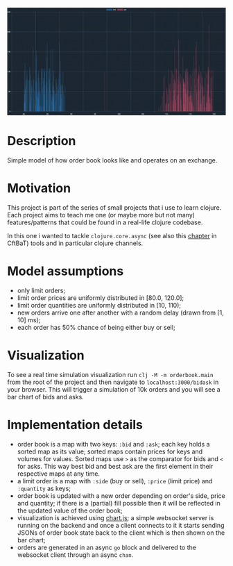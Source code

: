 ![simulation](orderbook_demo.gif)

# Description
Simple model of how order book looks like and operates on an exchange.

# Motivation
This project is part of the series of small projects that i use to learn clojure.
Each project aims to teach me one (or maybe more but not many) features/patterns
that could be found in a real-life clojure codebase.

In this one i wanted to tackle `clojure.core.async` (see also this [chapter](https://www.braveclojure.com/core-async/) in CftBaT)
 tools and in particular clojure channels.

# Model assumptions
- only limit orders;
- limit order prices are uniformly distributed in [80.0, 120.0];
- limit order quantities are uniformly distributed in [10, 110);
- new orders arrive one after another with a random delay (drawn from [1, 10] ms);
- each order has 50% chance of being either buy or sell;

# Visualization
To see a real time simulation visualization run `clj -M -m orderbook.main` from
the root of the project and then navigate to `localhost:3000/bidask` in your browser.
This will trigger a simulation of 10k orders and you will see a bar chart of 
bids and asks.

# Implementation details
- order book is a map with two keys: `:bid` and `:ask`; each key holds a sorted
map as its value; sorted maps contain prices for keys and volumes for values. 
Sorted maps use `>` as the comparator for bids and `<` for asks. This way best
bid and best ask are the first element in their respective maps at any time.
- a limit order is a map with `:side` (buy or sell), `:price` (limit price) and 
`:quantity` as keys;
- order book is updated with a new order depending on order's side, price and 
quantity; if there is a (partial) fill possible then it will be reflected in the
updated value of the order book;
- visualization is achieved using [chart.js](https://www.chartjs.org/); a simple 
websocket server is running on the backend and once a client connects to it it 
starts sending JSONs of order book state back to the client which is then shown
on the bar chart;
- orders are generated in an async `go` block and delivered to the websocket 
client through an async `chan`.
